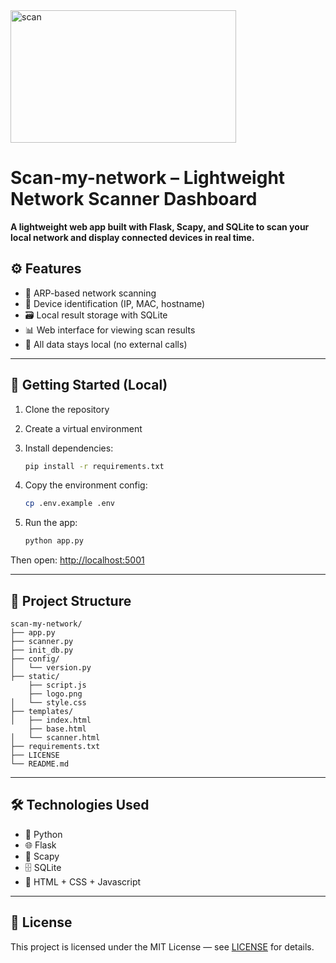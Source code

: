<img width="361" height="212" alt="scan" src="https://github.com/user-attachments/assets/36bb6cfa-463f-4dc7-a748-3da26fd5a1b3" />

 # Scan-my-network – Lightweight Network Scanner Dashboard

**A lightweight web app built with Flask, Scapy, and SQLite to scan your local network and display connected devices in real time.**

## ⚙️ Features

- 🔎 ARP-based network scanning
- 🧠 Device identification (IP, MAC, hostname)
- 🗃 Local result storage with SQLite
- 📊 Web interface for viewing scan results
- 🔐 All data stays local (no external calls)

---

## 🚀 Getting Started (Local)

1. Clone the repository  
2. Create a virtual environment  
3. Install dependencies:
   ```bash
   pip install -r requirements.txt
   ```

4. Copy the environment config:
   ```bash
   cp .env.example .env
   ```

5. Run the app:
   ```bash
   python app.py
   ```

Then open: [http://localhost:5001](http://localhost:5001)

---

## 📁 Project Structure

```
scan-my-network/
├── app.py
├── scanner.py
├── init_db.py
├── config/
│   └── version.py
├── static/
    ├── script.js
    ├── logo.png
│   └── style.css
├── templates/
│   ├── index.html
    ├── base.html
│   └── scanner.html
├── requirements.txt
├── LICENSE
└── README.md
```

---

## 🛠️ Technologies Used

- 🐍 Python 
- 🌐 Flask  
- 🧰 Scapy  
- 🗄 SQLite  
- 🎨 HTML + CSS + Javascript
---

## 📄 License

This project is licensed under the MIT License — see [LICENSE](./LICENSE) for details.
